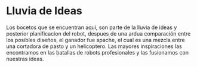 # Lluvia de Ideas


Los bocetos que se encuentran aquí, son parte de la lluvia de ideas y posterior planificacion del robot, despues de una ardua comparación entre los posibles diseños, el ganador fue apache, el cual es una mezcla entre una cortadora de pasto y un helicoptero. 
Las mayores inspiraciones las encontramos en las batallas de robots profesionales y las fusionamos con nuestras ideas.
